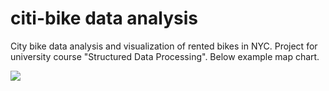 # citi-bike data analysis

City bike data analysis and visualization of rented bikes in NYC. Project for university course "Structured Data Processing".
Below example map chart.

![](https://github.com/Sernoth/citi-bike-data-analysis/blob/main/example%20charts/hour_visualization.png?raw=true)
